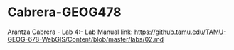 # Cabrera-GEOG478

Arantza Cabrera - Lab 4:-
Lab Manual link: https://github.tamu.edu/TAMU-GEOG-678-WebGIS/Content/blob/master/labs/02.md